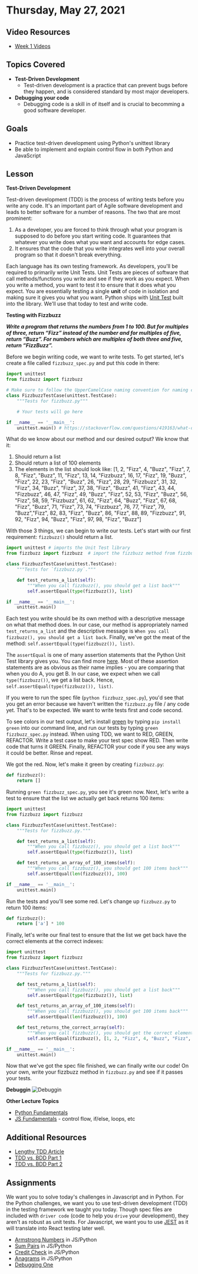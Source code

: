# Thursday, May 27, 2021

## Video Resources
- [Week 1 Videos](https://www.youtube.com/watch?v=DLBIIPwpXC8&list=PLu0CiQ7bzwESy2TIa01Tt0kqftgYg9j8q)

## Topics Covered
- **Test-Driven Development**
    - Test-driven development is a practice that can prevent bugs before they happen, and is considered standard by most major developers.
- **Debugging  your code**
    - Debugging code is a skill in of itself and is crucial to becomming a good software developer.
    

## Goals
- Practice test-driven development using Python's unittest library
- Be able to implement and explain control flow in both Python and JavaScript

## Lesson

**Test-Driven Development**

Test-driven development (TDD) is the process of writing tests before you write any code. It's an important part of Agile software development and leads to better software for a number of reasons. The two that are most prominent:
1. As a developer, you are forced to think through what your program is supposed to do before you start writing code. It guarantees that whatever you write does what you want and accounts for edge cases.
2. It ensures that the code that you write integrates well into your overall program so that it doesn't break everything.

Each language has its own testing framework. As developers, you'll be required to primarily write Unit Tests. Unit Tests are pieces of software that call methods/functions you write and see if they work as you expect. When you write a method, you want to test it to ensure that it does what you expect. You are essentially testing a single **unit** of code in isolation and making sure it gives you what you want. Python ships with [Unit Test](https://docs.python.org/3/library/unittest.html) built into the library. We'll use that today to test and write code.

**Testing with Fizzbuzz**

**_Write a program that returns the numbers from 1 to 100. But for multiples of three, return “Fizz” instead of the number and for multiples of five, return “Buzz”. For numbers which are multiples of both three and five, return “FizzBuzz”._**

Before we begin writing code, we want to write tests. To get started, let's create a file called `fizzbuzz_spec.py` and put this code in there:

```python
import unittest
from fizzbuzz import fizzbuzz

# Make sure to follow the UpperCamelCase naming convention for naming classes! Otherwise, you might get unexpected errors.
class FizzbuzzTestCase(unittest.TestCase):  
    """Tests for fizzbuzz.py"""

    # Your tests will go here

if __name__ == '__main__':
    unittest.main() # https://stackoverflow.com/questions/419163/what-does-if-name-main-do
```

What do we know about our method and our desired output? We know that it:
1. Should return a list
2. Should return a list of 100 elements
3. The elements in the list should look like:
  [1, 2, "Fizz", 4, "Buzz", "Fizz", 7, 8, "Fizz", "Buzz", 11, "Fizz", 13, 14, "Fizzbuzz", 16, 17, "Fizz", 19, "Buzz", "Fizz", 22, 23, "Fizz", "Buzz", 26, "Fizz", 28, 29, "Fizzbuzz", 31, 32, "Fizz", 34, "Buzz", "Fizz", 37, 38, "Fizz", "Buzz", 41, "Fizz", 43, 44, "Fizzbuzz", 46, 47, "Fizz", 49, "Buzz", "Fizz", 52, 53, "Fizz", "Buzz", 56, "Fizz", 58, 59, "Fizzbuzz", 61, 62, "Fizz", 64, "Buzz", "Fizz", 67, 68, "Fizz", "Buzz", 71, "Fizz", 73, 74, "Fizzbuzz", 76, 77, "Fizz", 79, "Buzz","Fizz", 82, 83, "Fizz", "Buzz", 86, "Fizz", 88, 89, "Fizzbuzz", 91, 92, "Fizz", 94, "Buzz", "Fizz", 97, 98, "Fizz", "Buzz"]

With those 3 things, we can begin to write our tests. Let's start with our first requirement: `fizzbuzz()` should return a list.

```python
import unittest # imports the Unit Test library
from fizzbuzz import fizzbuzz  # import the fizzbuzz method from fizzbuzz.py

class FizzbuzzTestCase(unittest.TestCase):
    """Tests for `fizzbuzz.py`."""

    def test_returns_a_list(self):
        """When you call fizzbuzz(), you should get a list back"""
        self.assertEqual(type(fizzbuzz()), list)

if __name__ == '__main__':
    unittest.main()
```

Each test you write should be its own method with a descriptive message on what that method does. In our case, our method is appropriately named `test_returns_a_list` and the descriptive message is `When you call fizzbuzz(), you should get a list back`. Finally, we've got the meat of the method: `self.assertEqual(type(fizzbuzz()), list)`.

The `assertEqual` is one of many assertion statements that the Python Unit Test library gives you. You can find more [here](https://docs.python.org/3/library/unittest.html#assert-methods). Most of these assertion statements are as obvious as their name implies - you are comparing that when you do A, you get B. In our case, we expect when we call `type(fizzbuzz())`, we get a list back. Hence, `self.assertEqual(type(fizzbuzz()), list)`.

If you were to run the spec file (`python fizzbuzz_spec.py`), you'd see that you get an error because we haven't written the `fizzbuzz.py` file / any code yet. That's to be expected. We want to write tests first and code second.

To see colors in our test output, let's install [green](https://github.com/CleanCut/green) by typing `pip install green` into our command line, and run our tests by typing `green fizzbuzz_spec.py` instead. When using TDD, we want to RED, GREEN, REFACTOR. Write a test case to make your test spec show RED. Then write code that turns it GREEN. Finally, REFACTOR your code if you see any ways it could be better. Rinse and repeat.

We got the red. Now, let's make it green by creating `fizzbuzz.py`:

```python
def fizzbuzz():
    return []
```

Running `green fizzbuzz_spec.py`, you see it's green now. Next, let's write a test to ensure that the list we actually get back returns 100 items:

```python
import unittest
from fizzbuzz import fizzbuzz

class FizzbuzzTestCase(unittest.TestCase):
    """Tests for fizzbuzz.py."""

    def test_returns_a_list(self):
        """When you call fizzbuzz(), you should get a list back"""
        self.assertEqual(type(fizzbuzz()), list)

    def test_returns_an_array_of_100_items(self):
        """When you call fizzbuzz(), you should get 100 items back"""
        self.assertEqual(len(fizzbuzz()), 100)

if __name__ == '__main__':
    unittest.main()
```

Run the tests and you'll see some red. Let's change up `fizzbuzz.py` to return 100 items:

```python
def fizzbuzz():
    return ['a'] * 100
```

Finally, let's write our final test to ensure that the list we get back have the correct elements at the correct indexes:

```python
import unittest
from fizzbuzz import fizzbuzz

class FizzbuzzTestCase(unittest.TestCase):
    """Tests for fizzbuzz.py."""

    def test_returns_a_list(self):
        """When you call fizzbuzz(), you should get a list back"""
        self.assertEqual(type(fizzbuzz()), list)

    def test_returns_an_array_of_100_items(self):
        """When you call fizzbuzz(), you should get 100 items back"""
        self.assertEqual(len(fizzbuzz()), 100)

    def test_returns_the_correct_array(self):
        """When you call fizzbuzz(), you should get the correct elements back"""
        self.assertEqual(fizzbuzz(), [1, 2, "Fizz", 4, "Buzz", "Fizz", 7, 8, "Fizz", "Buzz", 11, "Fizz", 13, 14, "Fizzbuzz", 16, 17, "Fizz", 19, "Buzz", "Fizz", 22, 23, "Fizz", "Buzz", 26, "Fizz", 28, 29, "Fizzbuzz", 31, 32, "Fizz", 34, "Buzz", "Fizz", 37, 38, "Fizz", "Buzz", 41, "Fizz", 43, 44, "Fizzbuzz", 46, 47, "Fizz", 49, "Buzz", "Fizz", 52, 53, "Fizz", "Buzz", 56, "Fizz", 58, 59, "Fizzbuzz", 61, 62, "Fizz", 64, "Buzz", "Fizz", 67, 68, "Fizz", "Buzz", 71, "Fizz", 73, 74, "Fizzbuzz", 76, 77, "Fizz", 79, "Buzz","Fizz", 82, 83, "Fizz", "Buzz", 86, "Fizz", 88, 89, "Fizzbuzz", 91, 92, "Fizz", 94, "Buzz", "Fizz", 97, 98, "Fizz", "Buzz"])

if __name__ == '__main__':
    unittest.main()
```

Now that we've got the spec file finished, we can finally write our code! On your own, write your fizzbuzz method in `fizzbuzz.py` and see if it passes your tests.

**Debuggin**
![Debuggin](../page-resources/Code_Platoon_Debugging_Guide-page-001.jpg)

**Other Lecture Topics**

- [Python Fundamentals](../page-resources/python_fundamentals.md)
- [JS Fundamentals](../page-resources/javascript_control_flow.pdf) - control flow, if/else, loops, etc

## Additional Resources
- [Lengthy TDD Article](http://www.jamesshore.com/v2/books/aoad1/test_driven_development)
- [TDD vs. BDD Part 1](https://www.toptal.com/freelance/your-boss-won-t-appreciate-tdd-try-bdd)
- [TDD vs. BDD Part 2](http://joshldavis.com/2013/05/27/difference-between-tdd-and-bdd/)

## Assignments
We want you to solve today's challenges in Javascript and in Python. For the Python challenges, we want you to use test-driven development (TDD) in the testing framework we taught you today. Though spec files are included with `driver code` (code to help you `drive` your development), they aren't as robust as unit tests. For Javascript, we want you to use [JEST](https://jestjs.io/docs/en/getting-started.html) as it will translate into React testing later well.

- [Armstrong Numbers](https://github.com/oscarplatoon/armstrong) in JS/Python
- [Sum Pairs](https://github.com/oscarplatoon/sum-pairs) in JS/Python
- [Credit Check](https://github.com/oscarplatoon/credit-check) in JS/Python
- [Anagrams](https://github.com/oscarplatoon/anagrams) in JS/Python
- [Debugging One](https://github.com/oscarplatoon/debugging-one)


